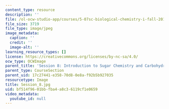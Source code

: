 ```yaml
---
content_type: resource
description: ''
file: /ol-ocw-studio-app/courses/5-07sc-biological-chemistry-i-fall-2013/bf514f9601bbfba4a8c36119cf1e0659_Session_8.jpg
file_size: 3719
file_type: image/jpeg
image_metadata:
  caption: ''
  credit: ''
  image-alt: ''
learning_resource_types: []
license: https://creativecommons.org/licenses/by-nc-sa/4.0/
ocw_type: OCWImage
parent_title: 'Session 8: Introduction to Sugar Chemistry and Carbohydrate Catabolism'
parent_type: CourseSection
parent_uid: 17c27441-e358-70d8-0e8a-f92b5b927035
resourcetype: Image
title: Session_8.jpg
uid: bf514f96-01bb-fba4-a8c3-6119cf1e0659
video_metadata:
  youtube_id: null
---
```


